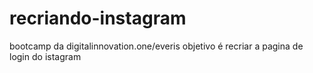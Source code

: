 # recriando-instagram
bootcamp da digitalinnovation.one/everis
objetivo é recriar a pagina de login do istagram

